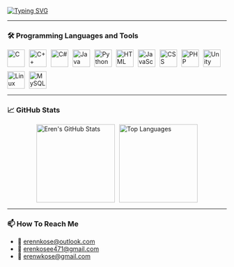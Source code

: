 [![Typing SVG](https://readme-typing-svg.herokuapp.com?font=Fira+Code&weight=500&size=18&duration=2000&pause=300&color=007400&vCenter=true&multiline=true&width=500&height=60&lines=Hello!+;My+name+is+Eren+Köse.+Welcome+to+my+README!;+)](https://git.io/typing-svg)

---

### 🛠️ Programming Languages and Tools
<div style="display: flex; flex-wrap: wrap; gap: 10px;">
  <img src="https://cdn.jsdelivr.net/gh/devicons/devicon/icons/c/c-original.svg" alt="C" width="40" height="40" />
  <img src="https://cdn.jsdelivr.net/gh/devicons/devicon/icons/cplusplus/cplusplus-original.svg" alt="C++" width="40" height="40" />
  <img src="https://cdn.jsdelivr.net/gh/devicons/devicon/icons/csharp/csharp-original.svg" alt="C#" width="40" height="40" />
  <img src="https://cdn.jsdelivr.net/gh/devicons/devicon/icons/java/java-original.svg" alt="Java" width="40" height="40" />
  <img src="https://cdn.jsdelivr.net/gh/devicons/devicon/icons/python/python-original.svg" alt="Python" width="40" height="40" />
  <img src="https://cdn.jsdelivr.net/gh/devicons/devicon/icons/html5/html5-original.svg" alt="HTML Logo" width="40" height="40">
  <img src="https://cdn.jsdelivr.net/gh/devicons/devicon/icons/javascript/javascript-original.svg" alt="JavaScript" width="40" height="40" />
  <img src="https://cdn.jsdelivr.net/gh/devicons/devicon/icons/css3/css3-original.svg" alt="CSS" width="40" height="40" />
  <img src="https://cdn.jsdelivr.net/gh/devicons/devicon/icons/php/php-original.svg" alt="PHP" width="40" height="40" />
  <img src="https://cdn.jsdelivr.net/gh/devicons/devicon/icons/unity/unity-original.svg" alt="Unity" width="40" height="40" />
  <img src="https://upload.wikimedia.org/wikipedia/commons/3/35/Tux.svg" alt="Linux Logo" width="40" height="40" />
  <img src="https://upload.wikimedia.org/wikipedia/en/d/dd/MySQL_logo.svg" alt="MySQL Logo" width="40" height="40" />
</div>

---

### 📈 GitHub Stats
<div style="display: flex; justify-content: center; align-items: center; gap: 10px;">
  <img src="https://github-readme-stats.vercel.app/api?username=erennkose&show_icons=true&theme=radical" alt="Eren's GitHub Stats" height="180" />
  <img src="https://github-readme-stats.vercel.app/api/top-langs/?username=erennkose&layout=compact&theme=radical" alt="Top Languages" height="180" />
</div>

---

###  📫 How To Reach Me
- 📧 [erennkose@outlook.com](mailto:erennkose@outlook.com)
- 📧 [erenkosee471@gmail.com](mailto:erenkosee471@gmail.com)
- 📧 [erenwkose@gmail.com](mailto:erenwkose@gmail.com)
